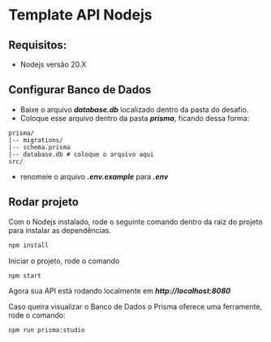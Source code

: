 # Template API Nodejs

## Requisitos:
- Nodejs versão 20.X

## Configurar Banco de Dados
- Baixe o arquivo _**database.db**_ localizado dentro da pasta do desafio.
- Coloque esse arquivo dentro da pasta _**prisma**_, ficando dessa forma:

```shell
prisma/
|-- migrations/
|-- schema.prisma
|-- database.db # coloque o arquivo aqui
src/
```

- renomeie o arquivo _**.env.example**_ para _**.env**_

## Rodar projeto

Com o Nodejs instalado, rode o seguinte comando dentro da raiz do projeto para instalar as dependências.

```bash
npm install
```

Iniciar o projeto, rode o comando

```bash
npm start
```

Agora sua API está rodando localmente em _**http://localhost:8080**_

Caso queira visualizar o Banco de Dados o Prisma oferece uma ferramente, rode o comando:

```bash
npm run prisma:studio
```
